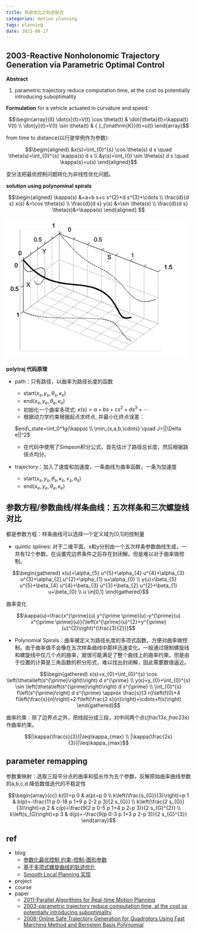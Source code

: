 ```yaml
---
title: 轨迹优化之轨迹拟合
categories: motion planning
tags: planning
date: 2021-08-17
---
```



## 2003-Reactive Nonholonomic Trajectory Generation via Parametric Optimal Control

**Abstract**

1. parametric trajectory reduce computation time, at the cost os potentially introducing suboptimality

**Formulation**
for a vehicle actuated in curvature and speed:

$$\begin{array}{ll}
\dot{x}(t)=V(t) \cos \theta(t) & \dot{\theta}(t)=\kappa(t) V(t) \\
\dot{y}(t)=V(t) \sin \theta(t) & { }_{\mathrm{K}}(t)=u(t)
\end{array}$$

from time to distance(以行驶举例作为参数):

$$\begin{aligned}
&x(s)=\int_{0}^{s} \cos \theta(s) d s \quad \theta(s)=\int_{0}^{s} \kappa(s) d s \\
&y(s)=\int_{0} \sin \theta(s) d s \quad \kappa(s)=u(s)
\end{aligned}$$

变分法把最优控制问题转化为非线性优化问题。

**solution using polynominal spirals**

$$\begin{aligned}
\kappa(s) &=a+b s+c s^{2}+d s^{3}+\cdots \\
\frac{d}{d s} x(s) &=\cos \theta(s) \\
\frac{d}{d s} y(s) &=\sin \theta(s) \\
\frac{d}{d s} \theta(s)&=\kappa(s)
\end{aligned}
$$

![spiral](imgs/spiral.png)

**polytraj 代码原理**

- path：只有路径，以曲率为路径长度的函数
    - start($x_s,y_s,\theta_s,\kappa_s$)
    - end($x_e,y_e,\theta_e,\kappa_e$)
    - 初始化一个曲率多项式: $\kappa(s) =a+b s+c s^{2}+d s^{3}+\cdots$
    - 根据动力学约束根据起点求终点, 并最小化终点误差：

    $end\_state=\int_0^1g(\kappa)   \\
    \min_{s,a,b,\cdots} \quad J=||\Delta e||^2$
    - 在代码中使用了Simpson积分公式，首先估计了路径总长度，然后根据路径点均分。
- trajectory：加入了速度和加速度，一条曲线为曲率函数，一条为加速度
    - start($x_s,y_s,\theta_s,\kappa_s, v_s, a_s$)
    - end($x_e,y_e,\theta_e,\kappa_e$)


## 参数方程/参数曲线/样条曲线：五次样条和三次螺旋线对比

都是参数方程：样条曲线可以选择一个定义域为[0,1]的控制量

- quintic splines:  对于二维平面，x和y分别由一个五次样条参数曲线生成，一共有12个参数。在设置完边界条件之后存在封闭解。但是难以对于曲率做控制。

$$\begin{gathered}
x(u)=\alpha_{5} u^{5}+\alpha_{4} u^{4}+\alpha_{3} u^{3}+\alpha_{2} u^{2}+\alpha_{1} u+\alpha_{0} \\
y(u)=\beta_{5} u^{5}+\beta_{4} u^{4}+\beta_{3} u^{3}+\beta_{2} u^{2}+\beta_{1} u+\beta_{0} \\
u \in[0,1]
\end{gathered}$$

曲率变化

$$\kappa(u)=\frac{x^{\prime}(u) y^{\prime \prime}(u)-y^{\prime}(u) x^{\prime \prime}(u)}{\left(x^{\prime}(u)^{2}+y^{\prime}(u)^{2}\right)^{\frac{3}{2}}}$$

- Polynomial Spirals：曲率被定义为路径长度的多项式函数，方便对曲率做控制。由于曲率值不会像在五次样条曲线中那样迅速变化。一般通过限制螺旋线和螺旋线中仅几个点的曲率，就很可能满足了整个曲线上的曲率约束。但是由于位置的计算是三角函数的积分形式，难以找出封闭解，因此需要数值逼近。

$$\begin{gathered}
x(s)=x_{0}+\int_{0}^{s} \cos \left(\theta\left(s^{\prime}\right)\right) d s^{\prime} \\
y(s)=y_{0}+\int_{0}^{s} \sin \left(\theta\left(s^{\prime}\right)\right) d s^{\prime} \\
\int_{0}^{s} f\left(s^{\prime}\right) d s^{\prime} \approx \frac{s}{3 n}\left(f(0)+4 f\left(\frac{s}{n}\right)+2 f\left(\frac{2 s}{n}\right)+\cdots+f(s)\right)
\end{gathered}$$

曲率约束：除了边界点之外，把线段分成三段，对中间两个点($/frac{1}{3}s, frac{2}{3}s$)作曲率约束。

$$|\kappa(\frac{s}{3})|\leq\kappa_{max} \\
|\kappa(\frac{2s}{3})|\leq\kappa_{max}$$

## parameter remapping

参数重映射：选取三段平分点的曲率和弧长作为五个参数，反解原始曲率曲线参数的a,b,c,d.降低数值迭代的不稳定性

$$\begin{array}{cc}
k(0)=p 0 & a(p)=p 0 \\
k\left(\frac{s_{G}}{3}\right)=p 1 & b(p)=-\frac{11 p 0-18 p 1+9 p 2-2 p 3}{2 s_{G}} \\
k\left(\frac{2 s_{G}}{3}\right)=p 2 & c(p)=\frac{9(2 p 0-5 p 1+4 p 2-p 3)}{2 s_{G}^{2}} \\
k\left(s_{G}\right)=p 3 & d(p)=-\frac{9(p 0-3 p 1+3 p 2-p 3)}{2 s_{G}^{3}}
\end{array}$$


## ref

- blog 
    - [参数化最优控制 约束-控制-图形参数](https://blog.csdn.net/Neo11111/article/details/105960645)
    - [基于多项式螺旋曲线的轨迹优化](https://blog.csdn.net/github_39582118/article/details/117754864?utm_medium=distribute.pc_relevant.none-task-blog-2~default~baidujs_title~default-1.control&spm=1001.2101.3001.4242)
    - [Smooth Local Planning 实现](https://zhuanlan.zhihu.com/p/93980119)
- project 
- course
- paper
    - [2011-Parallel Algorithms for Real-time Motion Planning](https://www.ri.cmu.edu/pub_files/2011/7/mcnaughton-thesis.pdf)
    - [2003-parametric trajectory reduce computation time, at the cost os potentially introducing suboptimality]()
    - [2008-Online Safe Trajectory Generation for Quadrotors Using Fast Marching Method and Bernstein Basis Polynomial]()
    